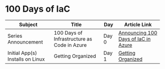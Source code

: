 # 100 Days of IaC

| Subject | Title | Day | Article Link |
|---------|-------|-----|---------------|
| Series Announcement | 100 Days of Infrastructure as Code in Azure | Day 0 | [Announcing 100 Days of IaC in Azure](https://github.com/starkfell/100DaysOfIaC/blob/master/articles/Day.0.Intro.md) |
| Initial App(s) Installs on Linux | Getting Organized | Day 1 | [Getting Organized](https://github.com/starkfell/100DaysOfIaC/blob/master/articles/day.1.getting.organized.md) |
